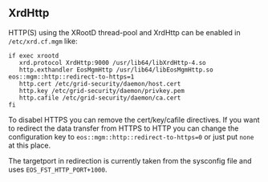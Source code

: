 XrdHttp
-------

HTTP(S) using the XRootD thread-pool and XrdHttp can be enabled in ```/etc/xrd.cf.mgm``` like:


```
if exec xrootd
   xrd.protocol XrdHttp:9000 /usr/lib64/libXrdHttp-4.so
   http.exthandler EosMgmHttp /usr/lib64/libEosMgmHttp.so eos::mgm::http::redirect-to-https=1
   http.cert /etc/grid-security/daemon/host.cert
   http.key /etc/grid-security/daemon/privkey.pem
   http.cafile /etc/grid-security/daemon/ca.cert
fi
```

To disabel HTTPS you can remove the cert/key/cafile directives. If you want to redirect the data transfer from HTTPS to HTTP you can change the configuration key to ```eos::mgm::http::redirect-to-https=0``` or just put ```none``` at this place. 

The targetport in redirection is currently taken from the sysconfig file and uses ```EOS_FST_HTTP_PORT+1000```.



